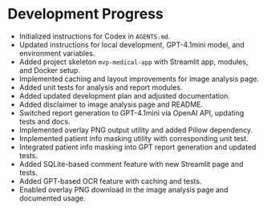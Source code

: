 # Development Progress

- Initialized instructions for Codex in `AGENTS.md`.
- Updated instructions for local development, GPT-4.1mini model, and environment variables.
- Added project skeleton `mvp-medical-app` with Streamlit app, modules, and Docker setup.
- Implemented caching and layout improvements for image analysis page.
- Added unit tests for analysis and report modules.
- Added updated development plan and adjusted documentation.
- Added disclaimer to image analysis page and README.
- Switched report generation to GPT-4.1mini via OpenAI API, updating tests and docs.
- Implemented overlay PNG output utility and added Pillow dependency.
- Implemented patient info masking utility with corresponding unit test.
- Integrated patient info masking into GPT report generation and updated tests.
- Added SQLite-based comment feature with new Streamlit page and tests.
- Added GPT-based OCR feature with caching and tests.
- Enabled overlay PNG download in the image analysis page and documented usage.
